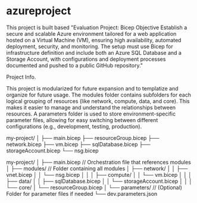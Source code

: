 # azureproject
This project is built based 
"Evaluation Project: Bicep
Objective
Establish a secure and scalable Azure environment tailored for a web application hosted on a Virtual Machine (VM), ensuring high availability, automated deployment, security, and monitoring. The setup must use Bicep for infrastructure definition and include both an Azure SQL Database and a Storage Account, with configurations and deployment processes documented and pushed to a public GitHub repository."

Project Info.

This project is modularized for future expansion and to templatize and organize for future usage.
The modules folder contains subfolders for each logical grouping of resources (like network, compute, data, and core). This makes it easier to manage and understand the relationships between resources.
A parameters folder is used to store environment-specific parameter files, allowing for easy switching between different configurations (e.g., development, testing, production).

my-project/
│
├── main.bicep
├── resourceGroup.bicep
├── network.bicep
├── vm.bicep
├── sqlDatabase.bicep
├── storageAccount.bicep
└── nsg.bicep


my-project/
│
├── main.bicep             // Orchestration file that references modules
│
├── modules/               // Folder containing all modules
│   ├── network/
│   │   ├── vnet.bicep
│   │   └── nsg.bicep
│   │
│   ├── compute/
│   │   └── vm.bicep
│   │
│   ├── data/
│   │   ├── sqlDatabase.bicep
│   │   └── storageAccount.bicep
│   │
│   └── core/
│       └── resourceGroup.bicep
│
└── parameters/            // (Optional) Folder for parameter files if needed
    └── dev.parameters.json
